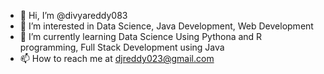 - 👋 Hi, I’m @divyareddy083
- 👀 I’m interested in Data Science, Java Development, Web Development
- 🌱 I’m currently learning Data Science Using Pythona and R programming, Full Stack Development using Java
- 📫 How to reach me at djreddy023@gmail.com

<!---
divyareddy083/divyareddy083 is a ✨ special ✨ repository because its `README.md` (this file) appears on your GitHub profile.
You can click the Preview link to take a look at your changes.
--->
